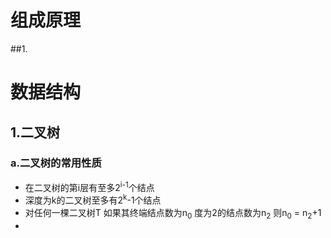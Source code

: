 # 组成原理

##1.

# 数据结构

## 1.二叉树

### a.二叉树的常用性质

- 在二叉树的第i层有至多2<sup>i-1</sup>个结点
- 深度为k的二叉树至多有2<sup>k</sup>-1个结点
- 对任何一棵二叉树T 如果其终端结点数为n<sub>0</sub> 度为2的结点数为n<sub>2</sub> 则n<sub>0</sub> = n<sub>2</sub>+1
- 